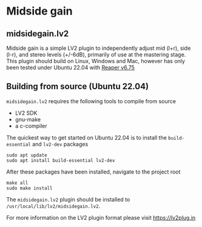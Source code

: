 # Midside gain

## midsidegain.lv2

Midside gain is a simple LV2 plugin to independently adjust mid (l+r), side (l-r), and stereo levels (+/-6dB), primarily of use at the mastering stage.
This plugin should build on Linux, Windows and Mac, however has only been tested under Ubuntu 22.04 with [Reaper v6.75](https://reaper.fm)

## Building from source (Ubuntu 22.04)

`midsidegain.lv2` requires the following tools to compile from source
- LV2 SDK
- gnu-make
- a c-compiler

The quickest way to get started on Ubuntu 22.04 is to install the `build-essential` and `lv2-dev` packages
```
sudo apt update
sudo apt install build-essential lv2-dev
```

After these packages have been installed, navigate to the project root
```
make all
sudo make install
```

The `midsidegain.lv2` plugin should be installed to `/usr/local/lib/lv2/midsidegain.lv2`.


For more information on the LV2 plugin format please visit https://lv2plug.in

